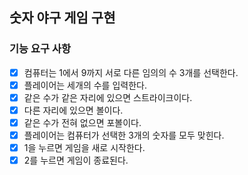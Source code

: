 ## 숫자 야구 게임 구현

### 기능 요구 사항
- [X] 컴퓨터는 1에서 9까지 서로 다른 임의의 수 3개를 선택한다.
- [X] 플레이어는 세개의 수를 입력한다.
- [X] 같은 수가 같은 자리에 있으면 스트라이크이다.
- [X] 다른 자리에 있으면 볼이다.
- [X] 같은 수가 전혀 없으면 포볼이다.
- [X] 플레이어는 컴퓨터가 선택한 3개의 숫자를 모두 맞힌다.
- [X] 1을 누르면 게임을 새로 시작한다.
- [X] 2를 누르면 게임이 종료된다.
